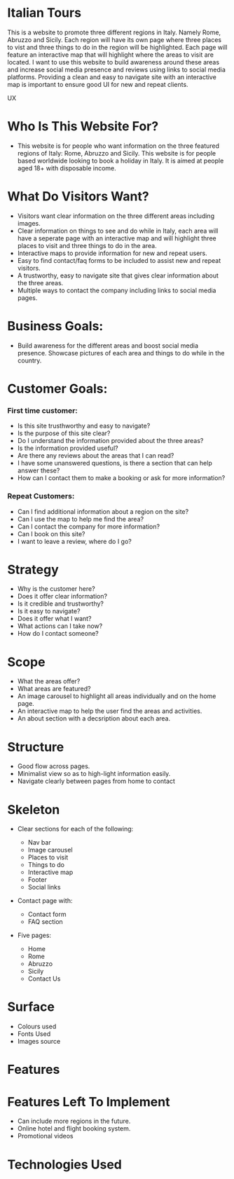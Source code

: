 # Italian Tours

This is a website to promote three different regions in Italy. Namely Rome, Abruzzo and Sicily. Each region will have its own page where three places to vist and three things to do in the region will be highlighted. Each page will feature an interactive map that will highlight where the areas to visit are located. I want to use this website to build awareness around these areas and increase social media presence and reviews using links to social media platforms. Providing a clean and easy to navigate site with an interactive map is important to ensure good UI for new and repeat clients.

UX
# Who Is This Website For?

* This website is for people who want information on the three featured regions of Italy: Rome, Abruzzo and Sicily. 
This website is for people based worldwide looking to book a holiday in Italy.
It is aimed at people aged 18+ with disposable income.

#  What Do Visitors Want?

* Visitors want clear information on the three different areas including images.
* Clear information on things to see and do while in Italy, each area will have a seperate page with an interactive map and will highlight three places to visit and three things to do in the area.
* Interactive maps to provide information for new and repeat users.
* Easy to find contact/faq forms to be included to assist new and repeat visitors.
* A trustworthy, easy to navigate site that gives clear information about the
three areas.
* Multiple ways to contact the company including links to social media pages.

# Business Goals:

* Build awareness for the different areas and boost social media presence.
Showcase pictures of each area and things to do while in the country.

# Customer Goals:

### First time customer:

* Is this site trusthworthy and easy to navigate?
* Is the purpose of this site clear?
* Do I understand the information provided about the three areas?
* Is the information provided useful?
* Are there any reviews about the areas that I can read?
* I have some unanswered questions, is there a section that can help answer       these?
* How can I contact them to make a booking or ask for more information?

### Repeat Customers:

* Can I find additional information about a region on the site?
* Can I use the map to help me find the area?
* Can I contact the company for more information?
* Can I book on this site?
* I want to leave a review, where do I go?

# Strategy

* Why is the customer here?
* Does it offer clear information?
* Is it credible and trustworthy?
* Is it easy to navigate? 
* Does it offer what I want?
* What actions can I take now?
* How do I contact someone?

# Scope 

* What the areas offer? 
* What areas are featured?
* An image carousel to highlight all areas individually and on the home page.
* An interactive map to help the user find the areas and activities.
* An about section with a decsription about each area. 

# Structure

* Good flow across pages.
* Minimalist view so as to high-light information easily.
* Navigate clearly between pages from home to contact

# Skeleton 

* Clear sections for each of the following:

  * Nav bar
  * Image carousel
  * Places to visit
  * Things to do
  * Interactive map
  * Footer
  * Social links

* Contact page with:
  
  * Contact form
  * FAQ section

* Five pages:

  * Home
  * Rome
  * Abruzzo
  * Sicily
  * Contact Us

# Surface

* Colours used
* Fonts Used
* Images source

# Features

# Features Left To Implement

* Can include more regions in the future.
* Online hotel and flight booking system.
* Promotional videos

# Technologies Used
